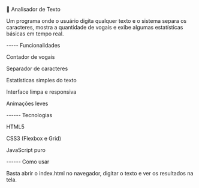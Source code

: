 🔡 Analisador de Texto

Um programa onde o usuário digita qualquer texto e o sistema separa os caracteres, mostra a quantidade de vogais e exibe algumas estatísticas básicas em tempo real.

----- Funcionalidades

Contador de vogais

Separador de caracteres

Estatísticas simples do texto

Interface limpa e responsiva

Animações leves

------ Tecnologias

HTML5

CSS3 (Flexbox e Grid)

JavaScript puro

------ Como usar

Basta abrir o index.html no navegador, digitar o texto e ver os resultados na tela.
